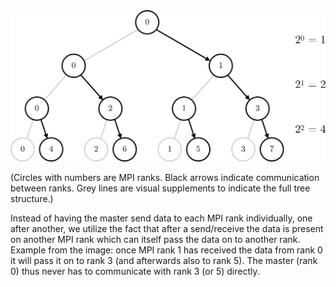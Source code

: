 <img src="mpi_bcast_tree.png" width=600px>

(Circles with numbers are MPI ranks. Black arrows indicate communication between ranks. Grey lines are visual supplements to indicate the full tree structure.)

Instead of having the master send data to each MPI rank individually, one after another, we utilize the fact that after a send/receive the data is present on another MPI rank which can itself pass the data on to another rank. Example from the image: once MPI rank 1 has received the data from rank 0 it will pass it on to rank 3 (and afterwards also to rank 5). The master (rank 0) thus never has to communicate with rank 3 (or 5) directly.